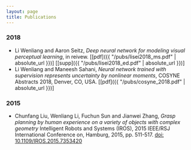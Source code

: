 ```yaml
---
layout: page
title: Publications
---
```


### 2018
* Li Wenliang and Aaron Seitz, *Deep neural network for modeling visual perceptual learning*, in reivew. [[pdf]({{ "/pubs/lisei2018_ms.pdf" | absolute_url }})] [[supp]({{ "/pubs/lisei2018_ed.pdf" | absolute_url }})]
* Li Wenliang and Maneesh Sahani, *Neural network trained with supervision represents uncertainty by nonlinear moments*, COSYNE Abstracts 2018, Denver, CO, USA. [[pdf]({{ "/pubs/cosyne_2018.pdf" | absolute_url }})]


### 2015
* Chunfang Liu, Wenliang Li, Fuchun Sun and Jianwei Zhang, *Grasp planning by human experience on a variety of objects with complex geometry* Intelligent Robots and Systems (IROS), 2015 IEEE/RSJ International Conference on, Hamburg, 2015, pp. 511-517.
[doi: 10.1109/IROS.2015.7353420](http://ieeexplore.ieee.org/document/7353420/?reload=true&arnumber=7353420)

